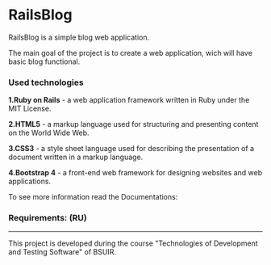 # RailsBlog

RailsBlog is a simple blog web application.

The main goal of the project is to create a web application, wich will have basic blog functional.

### Used technologies

**1.Ruby on Rails** - a web application framework written in Ruby under the MIT License.

**2.HTML5** - a markup language used for structuring and presenting content on the World Wide Web.

**3.CSS3** - a style sheet language used for describing the presentation of a document written in a markup language.

**4.Bootstrap 4** - a front-end web framework for designing websites and web applications.


To see more information read the Documentations:

### Requirements: (RU)


-----------------------------------

This project is developed during the course "Technologies of Development and Testing Software" of BSUIR.

